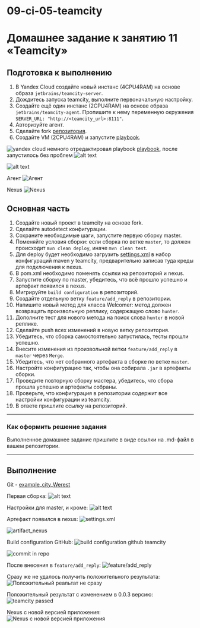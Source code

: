 # 09-ci-05-teamcity

# Домашнее задание к занятию 11 «Teamcity»

## Подготовка к выполнению

1. В Yandex Cloud создайте новый инстанс (4CPU4RAM) на основе образа `jetbrains/teamcity-server`.
2. Дождитесь запуска teamcity, выполните первоначальную настройку.
3. Создайте ещё один инстанс (2CPU4RAM) на основе образа `jetbrains/teamcity-agent`. Пропишите к нему переменную окружения `SERVER_URL: "http://<teamcity_url>:8111"`.
4. Авторизуйте агент.
5. Сделайте fork [репозитория](https://github.com/aragastmatb/example-teamcity).
6. Создайте VM (2CPU4RAM) и запустите [playbook](./infrastructure).

![yandex cloud](<IMG/Снимок экрана 2025-08-02 в 12.37.59.png>)
немного отредактировал playbook [playbook](infrastructure/site.yml), после запустилось без проблем
![alt text](<IMG/Снимок экрана 2025-08-02 в 11.24.37.png>)

![alt text](<IMG/Снимок экрана 2025-08-02 в 11.30.53.png>)

Агент
![Агент](<IMG/Снимок экрана 2025-08-02 в 11.05.43.png>)

Nexus
![Nexus](<IMG/Снимок экрана 2025-08-02 в 11.31.26.png>)



## Основная часть

1. Создайте новый проект в teamcity на основе fork.
2. Сделайте autodetect конфигурации.
3. Сохраните необходимые шаги, запустите первую сборку master.
4. Поменяйте условия сборки: если сборка по ветке `master`, то должен происходит `mvn clean deploy`, иначе `mvn clean test`.
5. Для deploy будет необходимо загрузить [settings.xml](./teamcity/settings.xml) в набор конфигураций maven у teamcity, предварительно записав туда креды для подключения к nexus.
6. В pom.xml необходимо поменять ссылки на репозиторий и nexus.
7. Запустите сборку по master, убедитесь, что всё прошло успешно и артефакт появился в nexus.
8. Мигрируйте `build configuration` в репозиторий.
9. Создайте отдельную ветку `feature/add_reply` в репозитории.
10. Напишите новый метод для класса Welcomer: метод должен возвращать произвольную реплику, содержащую слово `hunter`.
11. Дополните тест для нового метода на поиск слова `hunter` в новой реплике.
12. Сделайте push всех изменений в новую ветку репозитория.
13. Убедитесь, что сборка самостоятельно запустилась, тесты прошли успешно.
14. Внесите изменения из произвольной ветки `feature/add_reply` в `master` через `Merge`.
15. Убедитесь, что нет собранного артефакта в сборке по ветке `master`.
16. Настройте конфигурацию так, чтобы она собирала `.jar` в артефакты сборки.
17. Проведите повторную сборку мастера, убедитесь, что сбора прошла успешно и артефакты собраны.
18. Проверьте, что конфигурация в репозитории содержит все настройки конфигурации из teamcity.
19. В ответе пришлите ссылку на репозиторий.

---

### Как оформить решение задания

Выполненное домашнее задание пришлите в виде ссылки на .md-файл в вашем репозитории.

---

## Выполнение
Git - [example_city_Werest](https://github.com/Werest/example-teamcity)

Первая сборка:
![alt text](<IMG/Снимок экрана 2025-08-02 в 11.13.38.png>)

Настройки для master, и кроме:
![alt text](<IMG/Снимок экрана 2025-08-02 в 11.19.43.png>)

Артефакт появился в nexus:
![settings.xml](<IMG/Снимок экрана 2025-08-02 в 11.49.23.png>)

![artifact_nexus](<IMG/Снимок экрана 2025-08-02 в 11.49.07.png>)

Build configuration GitHub:
![build configuration github teamcity](<IMG/Снимок экрана 2025-08-02 в 12.00.11.png>)

![commit in repo](<IMG/Снимок экрана 2025-08-02 в 12.17.27.png>)

После внесения в `feature/add_reply`:
![feature/add_reply](<IMG/Снимок экрана 2025-08-02 в 12.22.23.png>)

Сразу же не удалось получить положительного результата:
![Положительный реальтат не сразу](<IMG/Снимок экрана 2025-08-02 в 12.24.34.png>)

Положительный результат с изменением в 0.0.3 версию:
![teamcity passed](<IMG/Снимок экрана 2025-08-02 в 12.35.10.png>)

Nexus с новой версией приложения:
![Nexus с новой версией приложения](<IMG/Снимок экрана 2025-08-02 в 12.35.34.png>)